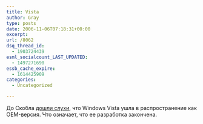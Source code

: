 ```yaml
---
title: Vista
author: Gray
type: posts
date: 2006-11-06T07:18:31+00:00
excerpt:
url: /8062
dsq_thread_id:
  - 1903724439
esml_socialcount_LAST_UPDATED:
  - 1497271690
essb_cache_expire:
  - 1614425909
categories:
  - Uncategorized

---
```








До Скобла <a href="http://scobleizer.com/2006/11/04/windows-vista-is-done/" target="_blank">дошли слухи</a>, что Windows Vista ушла в распространение как OEM-версия. Что означает, что ее разработка закончена.
